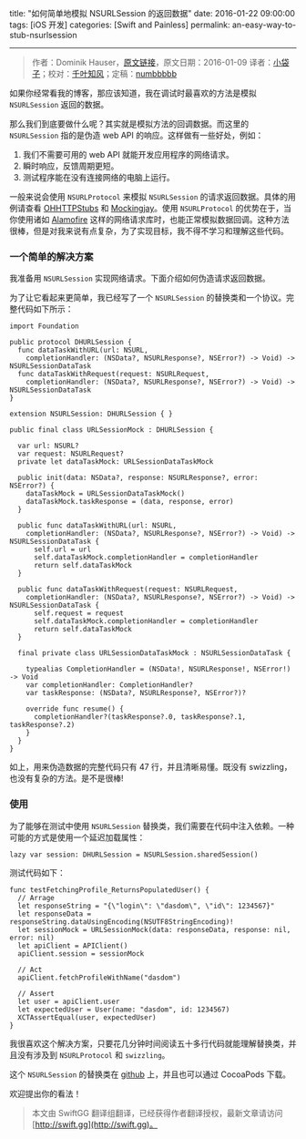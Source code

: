 title: "如何简单地模拟 NSURLSession 的返回数据"
date: 2016-01-22 09:00:00
tags: [iOS 开发]
categories: [Swift and Painless]
permalink: an-easy-way-to-stub-nsurlsession

---
> 作者：Dominik Hauser，[原文链接](http://swiftandpainless.com/an-easy-way-to-stub-nsurlsession/)，原文日期：2016-01-09
> 译者：[小袋子](http://daizi.me)；校对：[千叶知风](http://weibo.com/xiaoxxiao)；定稿：[numbbbbb](http://numbbbbb.com/)
  







<!--此处开始正文-->

如果你经常看我的博客，那应该知道，我在调试时最喜欢的方法是模拟 `NSURLSession` 返回的数据。

那么我们到底要做什么呢？其实就是模拟方法的回调数据。而这里的 `NSURLSession` 指的是伪造 web API 的响应。这样做有一些好处，例如：

1. 我们不需要可用的 web API 就能开发应用程序的网络请求。
2. 瞬时响应，反馈周期更短。
3. 测试程序能在没有连接网络的电脑上运行。

<!--more-->

一般来说会使用 `NSURLProtocol` 来模拟 `NSURLSession` 的请求返回数据。具体的用例请查看 [OHHTTPStubs](https://github.com/AliSoftware/OHHTTPStubs) 和 [Mockingjay](https://github.com/kylef/Mockingjay)。使用 `NSURLProtocol` 的优势在于，当你使用诸如 [Alamofire](https://github.com/Alamofire/Alamofire) 这样的网络请求库时，也能正常模拟数据回调。这种方法很棒，但是对我来说有点复杂，为了实现目标，我不得不学习和理解这些代码。

### 一个简单的解决方案

我准备用 `NSURLSession` 实现网络请求。下面介绍如何伪造请求返回数据。

为了让它看起来更简单，我已经写了一个 `NSURLSession` 的替换类和一个协议。完整代码如下所示：

```
import Foundation

public protocol DHURLSession {
  func dataTaskWithURL(url: NSURL,
    completionHandler: (NSData?, NSURLResponse?, NSError?) -> Void) -> NSURLSessionDataTask
  func dataTaskWithRequest(request: NSURLRequest,
    completionHandler: (NSData?, NSURLResponse?, NSError?) -> Void) -> NSURLSessionDataTask
}

extension NSURLSession: DHURLSession { }

public final class URLSessionMock : DHURLSession {
  
  var url: NSURL?
  var request: NSURLRequest?
  private let dataTaskMock: URLSessionDataTaskMock
  
  public init(data: NSData?, response: NSURLResponse?, error: NSError?) {
    dataTaskMock = URLSessionDataTaskMock()
    dataTaskMock.taskResponse = (data, response, error)
  }
  
  public func dataTaskWithURL(url: NSURL,
    completionHandler: (NSData?, NSURLResponse?, NSError?) -> Void) -> NSURLSessionDataTask {
      self.url = url
      self.dataTaskMock.completionHandler = completionHandler
      return self.dataTaskMock
  }
  
  public func dataTaskWithRequest(request: NSURLRequest,
    completionHandler: (NSData?, NSURLResponse?, NSError?) -> Void) -> NSURLSessionDataTask {
      self.request = request
      self.dataTaskMock.completionHandler = completionHandler
      return self.dataTaskMock
  }
  
  final private class URLSessionDataTaskMock : NSURLSessionDataTask {
    
    typealias CompletionHandler = (NSData!, NSURLResponse!, NSError!) -> Void
    var completionHandler: CompletionHandler?
    var taskResponse: (NSData?, NSURLResponse?, NSError?)?
    
    override func resume() {
      completionHandler?(taskResponse?.0, taskResponse?.1, taskResponse?.2)
    }
  }
}
```

如上，用来伪造数据的完整代码只有 47 行，并且清晰易懂。既没有 swizzling，也没有复杂的方法。是不是很棒!

### 使用

为了能够在测试中使用 `NSURLSession` 替换类，我们需要在代码中注入依赖。一种可能的方式是使用一个延迟加载属性：

```
lazy var session: DHURLSession = NSURLSession.sharedSession()
```

测试代码如下：

```
func testFetchingProfile_ReturnsPopulatedUser() {
  // Arrage
  let responseString = "{\"login\": \"dasdom\", \"id\": 1234567}"
  let responseData = responseString.dataUsingEncoding(NSUTF8StringEncoding)!
  let sessionMock = URLSessionMock(data: responseData, response: nil, error: nil)
  let apiClient = APIClient()
  apiClient.session = sessionMock
  
  // Act
  apiClient.fetchProfileWithName("dasdom")
  
  // Assert
  let user = apiClient.user
  let expectedUser = User(name: "dasdom", id: 1234567)
  XCTAssertEqual(user, expectedUser)
}
```

我很喜欢这个解决方案，只要花几分钟时间阅读五十多行代码就能理解替换类，并且没有涉及到 `NSURLProtocol` 和 `swizzling`。

这个 `NSURLSession` 的替换类在 [github](https://github.com/dasdom/DHURLSessionStub) 上，并且也可以通过 CocoaPods 下载。

欢迎提出你的看法！
> 本文由 SwiftGG 翻译组翻译，已经获得作者翻译授权，最新文章请访问 [http://swift.gg](http://swift.gg)。